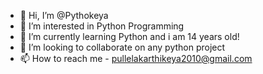 - 👋 Hi, I’m @Pythokeya
- 👀 I’m interested in Python Programming
- 🌱 I’m currently learning Python and i am 14 years old!
- 🤝 I’m looking to collaborate on any python project
- 📫 How to reach me - pullelakarthikeya2010@gmail.com

<!---
Pythokeya/Pythokeya is a ✨ special ✨ repository because its `README.md` (this file) appears on your GitHub profile.
You can click the Preview link to take a look at your changes.
--->
